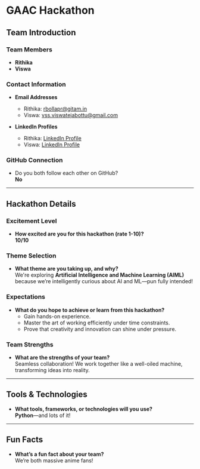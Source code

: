 # GAAC Hackathon

## Team Introduction

### **Team Members**
- **Rithika**  
- **Viswa**  

### **Contact Information**
- **Email Addresses**  
  - Rithika: rbollapr@gitam.in  
  - Viswa: vss.viswatejabottu@gmail.com  

- **LinkedIn Profiles**  
  - Rithika: [LinkedIn Profile](https://www.linkedin.com/in/rithika-bollapragada-1419b325b)  
  - Viswa: [LinkedIn Profile](https://www.linkedin.com/in/viswa-teja-bottu-7147831b3)  

### **GitHub Connection**
- Do you both follow each other on GitHub?  
  **No**

---

## Hackathon Details

### **Excitement Level**
- **How excited are you for this hackathon (rate 1-10)?**  
  **10/10**  

### **Theme Selection**
- **What theme are you taking up, and why?**  
  We're exploring **Artificial Intelligence and Machine Learning (AIML)** because we’re intelligently curious about AI and ML—pun fully intended!  

### **Expectations**
- **What do you hope to achieve or learn from this hackathon?**  
  - Gain hands-on experience.  
  - Master the art of working efficiently under time constraints.  
  - Prove that creativity and innovation can shine under pressure.

### **Team Strengths**
- **What are the strengths of your team?**  
  Seamless collaboration! We work together like a well-oiled machine, transforming ideas into reality.

---

## Tools & Technologies

- **What tools, frameworks, or technologies will you use?**  
  **Python**—and lots of it!  

---

## Fun Facts

- **What’s a fun fact about your team?**  
  We’re both massive anime fans!  

